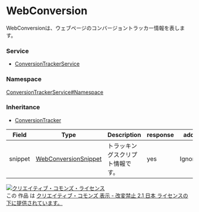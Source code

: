 

# WebConversion

WebConversionは、ウェブページのコンバージョントラッカー情報を表します。

### Service

+ [ConversionTrackerService](../../services/ConversionTrackerService.md)

### Namespace

[ConversionTrackerService#Namespace](../../services/ConversionTrackerService.md#namespace)

### Inheritance

+ [ConversionTracker](./ConversionTracker.md)

| Field | Type | Description | response | add | set |
| ----- | ---- | ----------- | -------- | --------- | --------- |
| snippet | [WebConversionSnippet](./WebConversionSnippet.md) | トラッキングスクリプト情報です。 | yes | Ignore | Ignore | |

<a rel="license" href="http://creativecommons.org/licenses/by-nd/2.1/jp/"><img alt="クリエイティブ・コモンズ・ライセンス" style="border-width:0" src="https://i.creativecommons.org/l/by-nd/2.1/jp/88x31.png" /></a><br />この 作品 は <a rel="license" href="http://creativecommons.org/licenses/by-nd/2.1/jp/">クリエイティブ・コモンズ 表示 - 改変禁止 2.1 日本 ライセンスの下に提供されています。</a>
